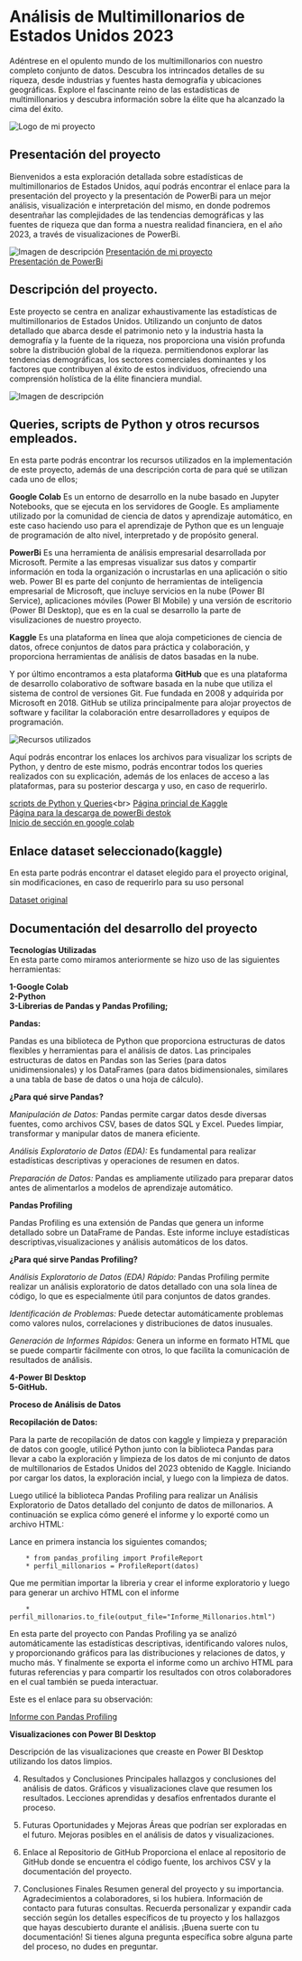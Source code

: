 # Análisis de Multimillonarios de Estados Unidos 2023

Adéntrese en el opulento mundo de los multimillonarios con nuestro completo conjunto de datos. Descubra los intrincados detalles de su riqueza, desde industrias y fuentes hasta demografía y ubicaciones geográficas. Explore el fascinante reino de las estadísticas de multimillonarios y descubra información sobre la élite que ha alcanzado la cima del éxito.<br>

![Logo de mi proyecto](https://github.com/Leydy-Paola/Proyecto-Final-Analisis-de-datos/blob/main/ricos-se-sienten-pobres.webp)


## Presentación del proyecto 

Bienvenidos a esta exploración detallada sobre estadísticas de multimillonarios de Estados Unidos, aquí podrás encontrar el enlace para la presentación del proyecto y la presentación de PowerBi para un mejor análisis, visualización e interpretación del mismo, en donde podremos desentrañar las complejidades de las tendencias demográficas y las fuentes de riqueza que dan forma a nuestra realidad financiera, en el año 2023, a través de visualizaciones de PowerBi.

![Imagen de descripción](https://github.com/Leydy-Paola/Proyecto-Final-Analisis-de-datos/blob/main/presentaci%C3%B3n.png)
[Presentación de mi proyecto](https://docs.google.com/presentation/d/1Bwo15CwWTHgl91az0Tcb1sI3ICQAOOyG/edit?usp=sharing&ouid=115624102365699431569&rtpof=true&sd=true)<br>
[Presentación de PowerBi](https://app.powerbi.com/view?r=eyJrIjoiOTcyNzY2MjktNjQ1OS00YzliLTk4MDMtNTQzYmVhZTAzZTdmIiwidCI6IjE4YzQ0ODRlLWFmYjctNGFjYS04NDM1LWZmYzQwOGY0YjE3NiJ9)

## Descripción del proyecto.

Este proyecto se centra en analizar exhaustivamente las estadísticas de multimillonarios de Estados Unidos. Utilizando un conjunto de datos detallado que abarca desde el patrimonio neto y la industria hasta la demografía y la fuente de la riqueza, nos proporciona una visión profunda sobre la distribución global de la riqueza. permitiendonos explorar las tendencias demográficas, los sectores comerciales dominantes y los factores que contribuyen al éxito de estos individuos, ofreciendo una comprensión holística de la élite financiera mundial.

![Imagen de descripción](https://github.com/Leydy-Paola/Proyecto-Final-Analisis-de-datos/blob/main/pib-eu.jpg)

## Queries, scripts de Python y otros recursos empleados.<br>

En esta parte podrás encontrar los recursos utilizados en la implementación de este proyecto, además de una descripción corta de para qué se utilizan cada uno de ellos;<br>

**Google Colab** Es un entorno de desarrollo en la nube basado en Jupyter Notebooks, que se ejecuta en los servidores de Google. Es ampliamente utilizado por la comunidad de ciencia de datos y aprendizaje automático, en este caso haciendo uso para el aprendizaje de Python que es un lenguaje de programación de alto nivel, interpretado y de propósito general. <br>

**PowerBi** Es una herramienta de análisis empresarial desarrollada por Microsoft. Permite a las empresas visualizar sus datos y compartir información en toda la organización o incrustarlas en una aplicación o sitio web. Power BI es parte del conjunto de herramientas de inteligencia empresarial de Microsoft, que incluye servicios en la nube (Power BI Service), aplicaciones móviles (Power BI Mobile) y una versión de escritorio (Power BI Desktop), que es en la cual se desarrollo la parte de visulizaciones de nuestro proyecto. <br>

**Kaggle** Es una plataforma en línea que aloja competiciones de ciencia de datos, ofrece conjuntos de datos para práctica y colaboración, y proporciona herramientas de análisis de datos basadas en la nube. <br>

Y por último encontramos a esta plataforma **GitHub** que es una plataforma de desarrollo colaborativo de software basada en la nube que utiliza el sistema de control de versiones Git. Fue fundada en 2008 y adquirida por Microsoft en 2018. GitHub se utiliza principalmente para alojar proyectos de software y facilitar la colaboración entre desarrolladores y equipos de programación. <br>

![Recursos utilizados](https://github.com/Leydy-Paola/Proyecto-Final-Analisis-de-datos/blob/main/Recursos%20utilizados.png)

Aquí podrás encontrar los enlaces los archivos para visualizar los scripts de Python, y dentro de este mismo, podrás encontrar todos los queries realizados con su explicación, además de los enlaces de acceso a las plataformas, para su posterior descarga y uso, en caso de requerirlo. 


[scripts de Python y Queries](https://github.com/Leydy-Paola/Proyecto-Final-Analisis-de-datos/blob/main/Scripts_de_python_(google_colab)_Leydy_Paola_Cer%C3%B3n_L%C3%B3pez.ipynb)<br>
[Página princial de Kaggle](https://www.kaggle.com/)<br>
[Página para la descarga de powerBi destok](https://www.microsoft.com/store/productid/9NTXR16HNW1T?ocid=pdpshare)<br>
[Inicio de sección en google colab](https://colab.research.google.com/)<br>

## Enlace dataset seleccionado(kaggle)
En esta parte podrás encontrar el dataset elegido para el proyecto original, sin modificaciones, en caso de requerirlo para su uso personal<br>

[Dataset original](https://www.kaggle.com/datasets/nelgiriyewithana/billionaires-statistics-dataset)

## Documentación del desarrollo del proyecto

**Tecnologías Utilizadas**<br>
En esta parte como miramos anteriormente se hizo uso de las siguientes herramientas:

**1-Google Colab<br>
2-Python<br>
3-Librerias de Pandas y  Pandas Profiling; <BR>**

**Pandas:<br>**

Pandas es una biblioteca de Python que proporciona estructuras de datos flexibles y herramientas para el análisis de datos. Las principales estructuras de datos en        Pandas son las Series (para datos unidimensionales) y los DataFrames (para datos bidimensionales, similares a una tabla de base de datos o una hoja de cálculo).<BR>

**¿Para qué sirve Pandas?<br>**

*Manipulación de Datos:* Pandas permite cargar datos desde diversas fuentes, como archivos CSV, bases de datos SQL y Excel. Puedes limpiar, transformar y manipular datos de manera eficiente.<br>

*Análisis Exploratorio de Datos (EDA):* Es fundamental para realizar estadísticas descriptivas y operaciones de resumen en datos.<br> 

*Preparación de Datos:* Pandas es ampliamente utilizado para preparar datos antes de alimentarlos a modelos de aprendizaje automático.
     
**Pandas Profiling**
      
Pandas Profiling es una extensión de Pandas que genera un informe detallado sobre un DataFrame de Pandas. Este informe incluye estadísticas descriptivas,visualizaciones y análisis automáticos de los datos.<br>
      
**¿Para qué sirve Pandas Profiling?<br>**
      
*Análisis Exploratorio de Datos (EDA) Rápido:* Pandas Profiling permite realizar un análisis exploratorio de datos detallado con una sola línea de código, lo que es especialmente útil para conjuntos de datos grandes.<br>

*Identificación de Problemas:* Puede detectar automáticamente problemas como valores nulos, correlaciones y distribuciones de datos inusuales. <br>

*Generación de Informes Rápidos:* Genera un informe en formato HTML que se puede compartir fácilmente con otros, lo que facilita la comunicación de resultados de análisis.<br>

**4-Power BI Desktop <br>**
**5-GitHub.**

**Proceso de Análisis de Datos**

**Recopilación de Datos:<br>**

  Para la parte de recopilación de datos con kaggle y limpieza y preparación de datos con google, utilicé Python junto con la biblioteca Pandas para llevar a cabo la exploración y limpieza de los datos de mi conjunto de datos de multillonarios de Estados Unidos del 2023 obtenido de Kaggle. Iniciando por cargar los datos, la exploración incial, y luego con la limpieza de datos.<br>

  Luego utilicé la biblioteca Pandas Profiling para realizar un Análisis Exploratorio de Datos detallado del conjunto de datos de millonarios. A continuación se explica cómo generé el informe y lo exporté como un archivo HTML:<br>

Lance en primera instancia los siguientes comandos; <br>

        * from pandas_profiling import ProfileReport
        * perfil_millonarios = ProfileReport(datos)
     
Que me permitian importar la libreria y crear el informe exploratorio y luego para generar un archivo HTML con el informe <br>

        * perfil_millonarios.to_file(output_file="Informe_Millonarios.html")
     
En esta parte del proyecto con Pandas Profiling ya se analizó automáticamente las estadísticas descriptivas, identificando valores nulos, y proporcionando gráficos para las distribuciones y relaciones de datos, y mucho más. Y finalmente se exporta el informe como un archivo HTML para futuras referencias y para compartir los resultados con otros colaboradores en el cual también se pueda interactuar.<br>

Este es el enlace para su observación:<br>

[Informe con Pandas Profiling](https://github.com/Leydy-Paola/Proyecto-Final-Analisis-de-datos/blob/main/README.md/https://github.com/Leydy-Paola/Proyecto-Final-Analisis-de-datos/blob/main/Billionaires%20Statistics%20Dataset.html)

**Visualizaciones con Power BI Desktop**

Descripción de las visualizaciones que creaste en Power BI Desktop utilizando los datos limpios.

4. Resultados y Conclusiones
Principales hallazgos y conclusiones del análisis de datos.
Gráficos y visualizaciones clave que resumen los resultados.
Lecciones aprendidas y desafíos enfrentados durante el proceso.

5. Futuras Oportunidades y Mejoras
Áreas que podrían ser exploradas en el futuro.
Mejoras posibles en el análisis de datos y visualizaciones.

7. Enlace al Repositorio de GitHub
Proporciona el enlace al repositorio de GitHub donde se encuentra el código fuente, los archivos CSV y la documentación del proyecto.

9. Conclusiones Finales
Resumen general del proyecto y su importancia.
Agradecimientos a colaboradores, si los hubiera.
Información de contacto para futuras consultas.
Recuerda personalizar y expandir cada sección según los detalles específicos de tu proyecto y los hallazgos que hayas descubierto durante el análisis. ¡Buena suerte con tu documentación! Si tienes alguna pregunta específica sobre alguna parte del proceso, no dudes en preguntar.
